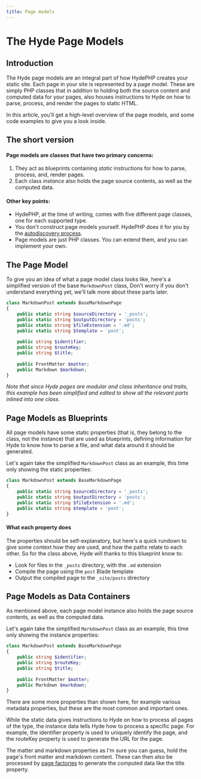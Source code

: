 ```yaml
---
title: Page models
---
```

# The Hyde Page Models

## Introduction

The Hyde page models are an integral part of how HydePHP creates your static site. Each page in your site is represented
by a page model. These are simply PHP classes that in addition to holding both the source content and computed data
for your pages, also houses instructions to Hyde on how to parse, process, and render the pages to static HTML.

In this article, you'll get a high-level overview of the page models, and some code examples to give you a look inside.

## The short version

#### Page models are classes that have two primary concerns:

1. They act as blueprints containing _static_ instructions for how to parse, process, and, render pages.
2. Each class _instance_ also holds the page source contents, as well as the computed data.

#### Other key points:

- HydePHP, at the time of writing, comes with five different page classes, one for each supported type.
- You don't construct page models yourself. HydePHP does it for you by the [autodiscovery process](autodiscovery).
- Page models are just PHP classes. You can extend them, and you can implement your own.

## The Page Model

To give you an idea of what a page model class looks like, here's a simplified version of the base `MarkdownPost` class,
Don't worry if you don't understand everything yet, we'll talk more about these parts later.

```php
class MarkdownPost extends BaseMarkdownPage
{
    public static string $sourceDirectory = '_posts';
    public static string $outputDirectory = 'posts';
    public static string $fileExtension = '.md';
    public static string $template = 'post';
    
    public string $identifier;
    public string $routeKey;
    public string $title;
    
    public FrontMatter $matter;
    public Markdown $markdown;
}
```

_Note that since Hyde pages are modular and class inheritance and traits, this example has been simplified and
edited to show all the relevant parts inlined into one class._

## Page Models as Blueprints

All page models have some static properties (that is, they belong to the class, not the instance) that are used as
blueprints, defining information for Hyde to know how to parse a file, and what data around it should be generated.

Let's again take the simplified `MarkdownPost` class as an example, this time only showing the static properties:

```php
class MarkdownPost extends BaseMarkdownPage
{
    public static string $sourceDirectory = '_posts';
    public static string $outputDirectory = 'posts';
    public static string $fileExtension = '.md';
    public static string $template = 'post';
}
```

#### What each property does

The properties should be self-explanatory, but here's a quick rundown to give some context how they are used,
and how the paths relate to each other. So for the class above, Hyde will thanks to this blueprint know to:
* Look for files in the `_posts` directory, with the `.md` extension
* Compile the page using the `post` Blade template
* Output the compiled page to the `_site/posts` directory

## Page Models as Data Containers

As mentioned above, each page model instance also holds the page source contents, as well as the computed data.

Let's again take the simplified `MarkdownPost` class as an example, this time only showing the instance properties:

```php
class MarkdownPost extends BaseMarkdownPage
{
    public string $identifier;
    public string $routeKey;
    public string $title;
    
    public FrontMatter $matter;
    public Markdown $markdown;
}
```

There are some more properties than shown here, for example various metadata properties, but these are the most common
and important ones.

While the static data gives instructions to Hyde on how to process all pages of the type, the instance data tells Hyde
how to process a specific page. For example, the identifier property is used to uniquely identify the page, and
the routeKey property is used to generate the URL for the page.

The matter and markdown properties as I'm sure you can guess, hold the page's front matter and markdown content.
These can then also be processed by [page factories](dynamic-data-discovery.md) to generate the computed data like the
title property.

